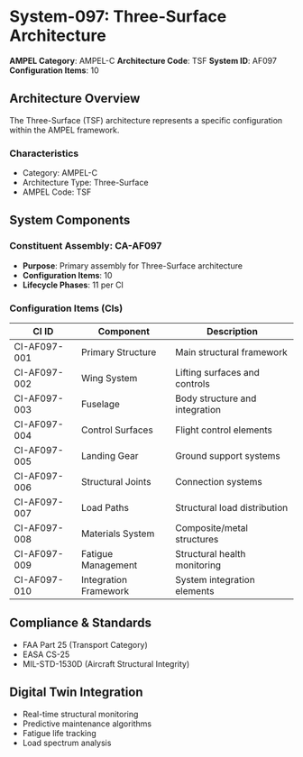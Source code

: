 # System-097: Three-Surface Architecture

**AMPEL Category**: AMPEL-C
**Architecture Code**: TSF
**System ID**: AF097
**Configuration Items**: 10

## Architecture Overview

The Three-Surface (TSF) architecture represents a specific configuration within the AMPEL framework.

### Characteristics
- Category: AMPEL-C
- Architecture Type: Three-Surface
- AMPEL Code: TSF

## System Components

### Constituent Assembly: CA-AF097
- **Purpose**: Primary assembly for Three-Surface architecture
- **Configuration Items**: 10
- **Lifecycle Phases**: 11 per CI

### Configuration Items (CIs)

| CI ID | Component | Description |
|-------|-----------|-------------|
| CI-AF097-001 | Primary Structure | Main structural framework |
| CI-AF097-002 | Wing System | Lifting surfaces and controls |
| CI-AF097-003 | Fuselage | Body structure and integration |
| CI-AF097-004 | Control Surfaces | Flight control elements |
| CI-AF097-005 | Landing Gear | Ground support systems |
| CI-AF097-006 | Structural Joints | Connection systems |
| CI-AF097-007 | Load Paths | Structural load distribution |
| CI-AF097-008 | Materials System | Composite/metal structures |
| CI-AF097-009 | Fatigue Management | Structural health monitoring |
| CI-AF097-010 | Integration Framework | System integration elements |

## Compliance & Standards
- FAA Part 25 (Transport Category)
- EASA CS-25
- MIL-STD-1530D (Aircraft Structural Integrity)

## Digital Twin Integration
- Real-time structural monitoring
- Predictive maintenance algorithms
- Fatigue life tracking
- Load spectrum analysis
